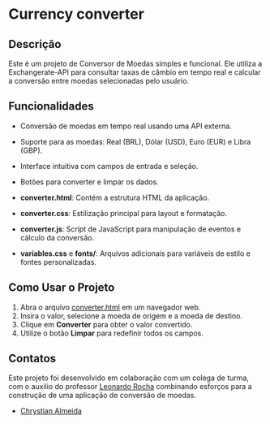 # Currency converter

## Descrição
Este é um projeto de Conversor de Moedas simples e funcional. Ele utiliza a Exchangerate-API para consultar taxas de câmbio em tempo real e calcular a conversão entre moedas selecionadas pelo usuário.

## Funcionalidades
- Conversão de moedas em tempo real usando uma API externa.
- Suporte para as moedas: Real (BRL), Dólar (USD), Euro (EUR) e Libra (GBP).
- Interface intuitiva com campos de entrada e seleção.
- Botões para converter e limpar os dados.

- **converter.html**: Contém a estrutura HTML da aplicação.
- **converter.css**: Estilização principal para layout e formatação.
- **converter.js**: Script de JavaScript para manipulação de eventos e cálculo da conversão.
- **variables.css** e **fonts/**: Arquivos adicionais para variáveis de estilo e fontes personalizadas.

## Como Usar o Projeto

1. Abra o arquivo [converter.html](http://127.0.0.1:5500/converter.html) em um navegador web.
2. Insira o valor, selecione a moeda de origem e a moeda de destino.
3. Clique em **Converter** para obter o valor convertido.
4. Utilize o botão **Limpar** para redefinir todos os campos.

## Contatos

Este projeto foi desenvolvido em colaboração com um colega de turma, com o auxilio do professor [Leonardo Rocha](https://github.com/leonardossrocha) combinando esforços para a construção de uma aplicação de conversão de moedas.

* [Chrystian Almeida](https://github.com/ESChrystian/)
